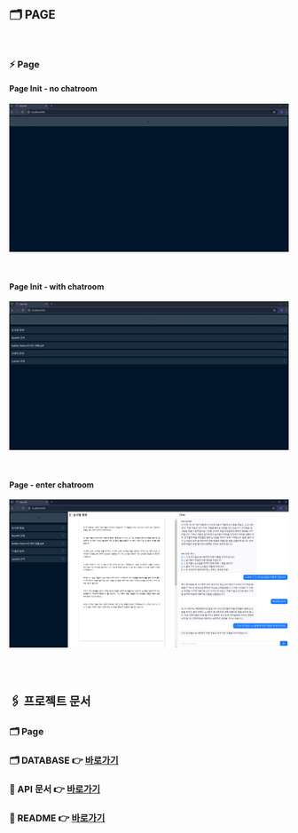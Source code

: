 ## 🗂️ PAGE

<br>

### ⚡ Page
#### Page Init - no chatroom
![페이지 접근시 스크린샷 - 채팅방 없을 경우](images/page_init_no_chatroom.png)

<br>

#### Page Init - with chatroom
![페이지 접근시 스크린샷 - 채팅방 있을 경우](images/page_init_with_chatroom.png)

<br>

#### Page - enter chatroom
![페이지 스크린샷 - 채팅방 접근](images/page_enter_chatroom.png)

<br>
<br>

## 🖇️ 프로젝트 문서
### 🗂️ Page
### 🗂️ DATABASE 👉 [바로가기](database_schema.md)
### 📑 API 문서 👉 [바로가기](api.md)
### 📑 README 👉 [바로가기](../README.md)